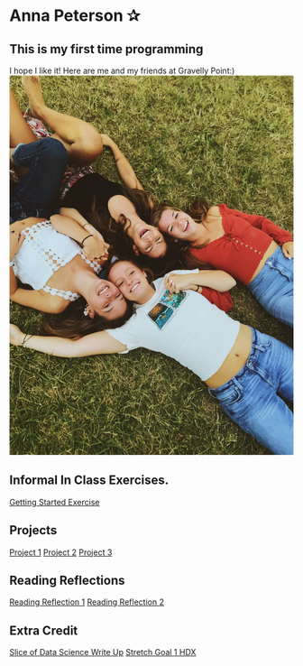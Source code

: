 # Anna Peterson ✰
## This is my first time programming
I hope I like it!
Here are me and my friends at Gravelly Point:)
![](IMG_7701.JPG)

## Informal In Class Exercises. 
[Getting Started Exercise](GettingStarted.md)  

## Projects
[Project 1](CostaRica.png) 
[Project 2](cri_pop20.png)
[Project 3](Project3.md)

## Reading Reflections
[Reading Reflection 1](ReadingReflection.md) 
[Reading Reflection 2](ReadingReflection2.md)

## Extra Credit
[Slice of Data Science Write Up](ExtraCredit.md)
[Stretch Goal 1 HDX](CostaRica.png)
